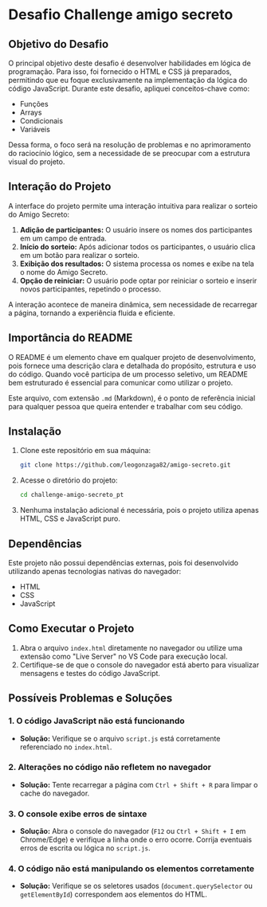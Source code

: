 # Desafio Challenge amigo secreto

## Objetivo do Desafio
O principal objetivo deste desafio é desenvolver habilidades em lógica de programação. Para isso, foi fornecido o HTML e CSS já preparados, permitindo que eu foque exclusivamente na implementação da lógica do código JavaScript. Durante este desafio, apliquei conceitos-chave como:

- Funções
- Arrays
- Condicionais
- Variáveis

Dessa forma, o foco será na resolução de problemas e no aprimoramento do raciocínio lógico, sem a necessidade de se preocupar com a estrutura visual do projeto.

## Interação do Projeto
A interface do projeto permite uma interação intuitiva para realizar o sorteio do Amigo Secreto:
1. **Adição de participantes:** O usuário insere os nomes dos participantes em um campo de entrada.
2. **Início do sorteio:** Após adicionar todos os participantes, o usuário clica em um botão para realizar o sorteio.
3. **Exibição dos resultados:** O sistema processa os nomes e exibe na tela o nome do Amigo Secreto.
4. **Opção de reiniciar:** O usuário pode optar por reiniciar o sorteio e inserir novos participantes, repetindo o processo.

A interação acontece de maneira dinâmica, sem necessidade de recarregar a página, tornando a experiência fluida e eficiente.

## Importância do README
O README é um elemento chave em qualquer projeto de desenvolvimento, pois fornece uma descrição clara e detalhada do propósito, estrutura e uso do código. Quando você participa de um processo seletivo, um README bem estruturado é essencial para comunicar como utilizar o projeto.

Este arquivo, com extensão `.md` (Markdown), é o ponto de referência inicial para qualquer pessoa que queira entender e trabalhar com seu código.

## Instalação
1. Clone este repositório em sua máquina:
   ```bash
   git clone https://github.com/leogonzaga82/amigo-secreto.git
   ```
2. Acesse o diretório do projeto:
   ```bash
   cd challenge-amigo-secreto_pt
   ```
3. Nenhuma instalação adicional é necessária, pois o projeto utiliza apenas HTML, CSS e JavaScript puro.

## Dependências
Este projeto não possui dependências externas, pois foi desenvolvido utilizando apenas tecnologias nativas do navegador:
- HTML
- CSS
- JavaScript

## Como Executar o Projeto
1. Abra o arquivo `index.html` diretamente no navegador ou utilize uma extensão como "Live Server" no VS Code para execução local.
2. Certifique-se de que o console do navegador está aberto para visualizar mensagens e testes do código JavaScript.

## Possíveis Problemas e Soluções
### 1. O código JavaScript não está funcionando
- **Solução:** Verifique se o arquivo `script.js` está corretamente referenciado no `index.html`.

### 2. Alterações no código não refletem no navegador
- **Solução:** Tente recarregar a página com `Ctrl + Shift + R` para limpar o cache do navegador.

### 3. O console exibe erros de sintaxe
- **Solução:** Abra o console do navegador (`F12` ou `Ctrl + Shift + I` em Chrome/Edge) e verifique a linha onde o erro ocorre. Corrija eventuais erros de escrita ou lógica no `script.js`.

### 4. O código não está manipulando os elementos corretamente
- **Solução:** Verifique se os seletores usados (`document.querySelector` ou `getElementById`) correspondem aos elementos do HTML.